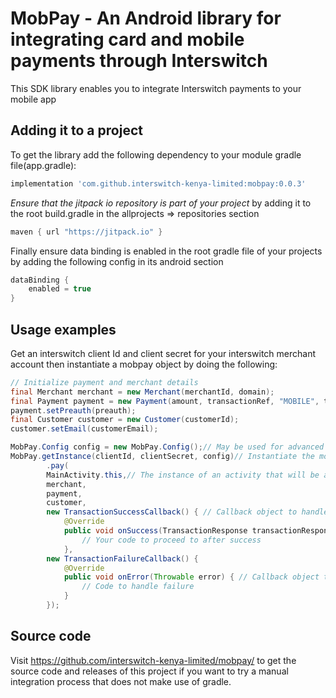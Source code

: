 # MobPay - An Android library for integrating card and mobile payments through Interswitch

This SDK library enables you to integrate Interswitch payments to your mobile app

## Adding it to a project

To get the library add the following dependency to your module gradle file(app.gradle):

```groovy
implementation 'com.github.interswitch-kenya-limited:mobpay:0.0.3'
```

*Ensure that the jitpack io repository is part of your project* by adding it to the root build.gradle in the allprojects => repositories section

```groovy
maven { url "https://jitpack.io" }
```

Finally ensure data binding is enabled in the root gradle file of your projects by adding the following config in its android section

```groovy
dataBinding {
    enabled = true
}
```

## Usage examples

Get an interswitch client Id and client secret for your interswitch merchant account then instantiate a mobpay object by doing the following:

```java
// Initialize payment and merchant details
final Merchant merchant = new Merchant(merchantId, domain);
final Payment payment = new Payment(amount, transactionRef, "MOBILE", terminalId, "CRD", currency, orderId);
payment.setPreauth(preauth);
final Customer customer = new Customer(customerId);
customer.setEmail(customerEmail);

MobPay.Config config = new MobPay.Config();// May be used for advanced configuration, can be null
MobPay.getInstance(clientId, clientSecret, config)// Instantiate the mobpay library object to make a payment and get the results in the callbacks
        .pay(
    	MainActivity.this,// The instance of an activity that will be active untill the payment is completed
    	merchant,
        payment,
        customer,
        new TransactionSuccessCallback() { // Callback object to handle success
            @Override
            public void onSuccess(TransactionResponse transactionResponse) {
                // Your code to proceed to after success
            },
        new TransactionFailureCallback() {
            @Override
            public void onError(Throwable error) { // Callback object to handle failure
                // Code to handle failure
            }
        });
```

## Source code

Visit https://github.com/interswitch-kenya-limited/mobpay/ to get the source code and releases of this project if you want to try a manual integration process that does not make use of gradle.